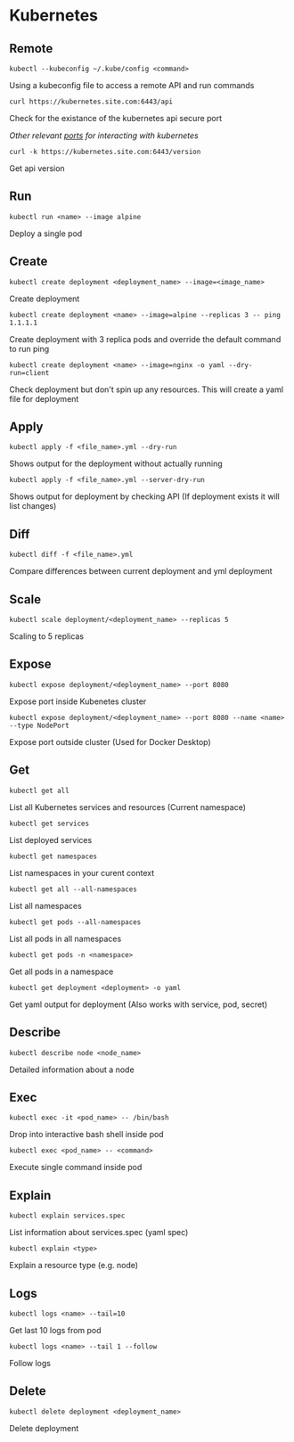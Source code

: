 # Kubernetes

## Remote

```kubectl --kubeconfig ~/.kube/config <command>```

Using a kubeconfig file to access a remote API and run commands

```curl https://kubernetes.site.com:6443/api```

Check for the existance of the kubernetes api secure port

*Other relevant [ports](https://github.com/freach/kubernetes-security-best-practice/blob/master/README.md) for interacting with kubernetes*

```curl -k https://kubernetes.site.com:6443/version```

Get api version

## Run

```kubectl run <name> --image alpine```

Deploy a single pod

## Create

```kubectl create deployment <deployment_name> --image=<image_name>```

Create deployment

```kubectl create deployment <name> --image=alpine --replicas 3 -- ping 1.1.1.1```

Create deployment with 3 replica pods and override the default command to run ping

```kubectl create deployment <name> --image=nginx -o yaml --dry-run=client```

Check deployment but don't spin up any resources. This will create a yaml file for deployment

## Apply

```kubectl apply -f <file_name>.yml --dry-run```

Shows output for the deployment without actually running

```kubectl apply -f <file_name>.yml --server-dry-run```

Shows output for deployment by checking API (If deployment exists it will list changes)

## Diff

```kubectl diff -f <file_name>.yml```

Compare differences between current deployment and yml deployment

## Scale

```kubectl scale deployment/<deployment_name> --replicas 5```

Scaling to 5 replicas

## Expose

```kubectl expose deployment/<deployment_name> --port 8080```

Expose port inside Kubenetes cluster

```kubectl expose deployment/<deployment_name> --port 8080 --name <name> --type NodePort```

Expose port outside cluster (Used for Docker Desktop)

## Get

```kubectl get all```

List all Kubernetes services and resources (Current namespace)

```kubectl get services```

List deployed services

```kubectl get namespaces```

List namespaces in your curent context

```kubectl get all --all-namespaces```

List all namespaces

```kubectl get pods --all-namespaces```

List all pods in all namespaces

```kubectl get pods -n <namespace>```

Get all pods in a namespace

```kubectl get deployment <deployment> -o yaml```

Get yaml output for deployment (Also works with service, pod, secret)

## Describe

```kubectl describe node <node_name>```

Detailed information about a node

## Exec

```kubectl exec -it <pod_name> -- /bin/bash```

Drop into interactive bash shell inside pod

```kubectl exec <pod_name> -- <command>```

Execute single command inside pod

## Explain

```kubectl explain services.spec```

List information about services.spec (yaml spec)

```kubectl explain <type>```

Explain a resource type (e.g. node)

## Logs

```kubectl logs <name> --tail=10```

Get last 10 logs from pod

```kubectl logs <name> --tail 1 --follow```

Follow logs

## Delete

```kubectl delete deployment <deployment_name>```

Delete deployment
